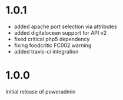 # 1.0.1
* added apache port selection via attributes
* added digitalocean support for API v2
* fixed critical php5 dependency
* fixing foodcritic FC002 warning
* added travis-ci integration

# 1.0.0

Initial release of poweradmin
